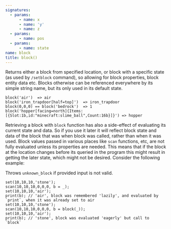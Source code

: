 ```yaml
---
signatures:
  - params:
      - name: x
      - name: 'y'
      - name: z
  - params:
      - name: pos
  - params:
      - name: state
name: block
title: block()
---
```



Returns either a block from specified location, or block with a specific state
(as used by `/setblock` command), so allowing for block properties, block entity
data etc. Blocks otherwise can be referenced everywhere by its simple string
name, but its only used in its default state.

```scarpet
block('air')  => air
block('iron_trapdoor[half=top]')  => iron_trapdoor
block(0,0,0) == block('bedrock')  => 1
block('hopper[facing=north]{Items:[{Slot:1b,id:"minecraft:slime_ball",Count:16b}]}') => hopper
```

Retrieving a block with `block` function has also a side-effect of evaluating
its current state and data. So if you use it later it will reflect block state
and data of the block that was when block was called, rather than when it was
used. Block values passed in various places like `scan` functions, etc, are not
fully evaluated unless its properties are needed. This means that if the block
at the location changes before its queried in the program this might result in
getting the later state, which might not be desired. Consider the following
example:

Throws `unknown_block` if provided input is not valid.

```scarpet
set(10,10,10,'stone');
scan(10,10,10,0,0,0, b = _);
set(10,10,10,'air');
print(b); // 'air', block was remembered 'lazily', and evaluated by `print`, when it was already set to air
set(10,10,10,'stone');
scan(10,10,10,0,0,0, b = block(_));
set(10,10,10,'air');
print(b); // 'stone', block was evaluated 'eagerly' but call to `block`
```
